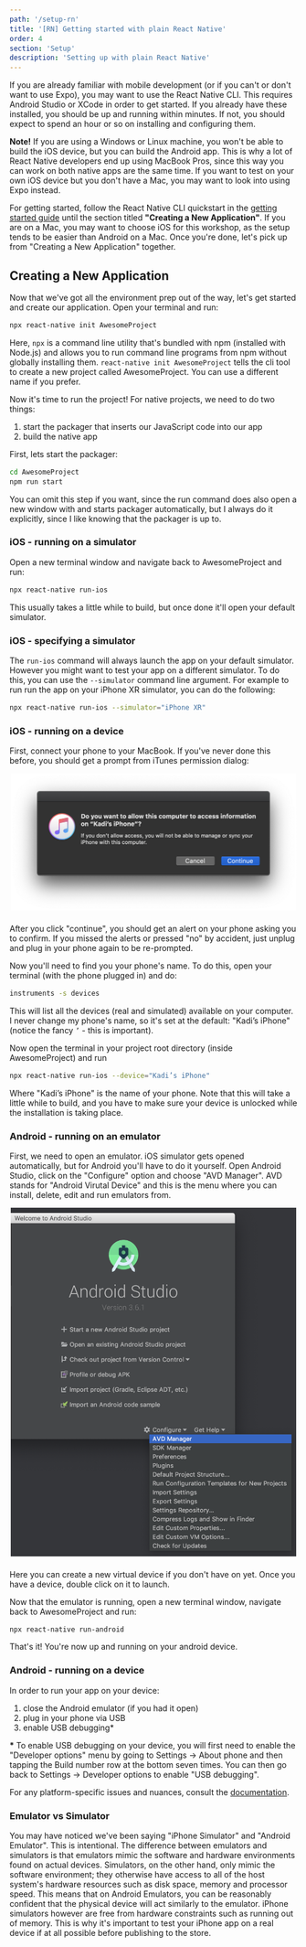 ```yaml
---
path: '/setup-rn'
title: '[RN] Getting started with plain React Native'
order: 4
section: 'Setup'
description: 'Setting up with plain React Native'
---
```


If you are already familiar with mobile development (or if you can't or don't want to use Expo), you may want to use the React Native CLI. This requires Android Studio or XCode in order to get started. If you already have these installed, you should be up and running within minutes. If not, you should expect to spend an hour or so on installing and configuring them.

**Note!** If you are using a Windows or Linux machine, you won't be able to build the iOS device, but you can build the Android app. This is why a lot of React Native developers end up using MacBook Pros, since this way you can work on both native apps are the same time. If you want to test on your own iOS device but you don't have a Mac, you may want to look into using Expo instead.

For getting started, follow the React Native CLI quickstart in the [getting started guide](https://reactnative.dev/docs/getting-started) until the section titled **"Creating a New Application"**. If you are on a Mac, you may want to choose iOS for this workshop, as the setup tends to be easier than Android on a Mac. Once you're done, let's pick up from "Creating a New Application" together.

## Creating a New Application

Now that we've got all the environment prep out of the way, let's get started and create our application. Open your terminal and run:

```sh
npx react-native init AwesomeProject
```

Here, `npx` is a command line utility that's bundled with npm (installed with Node.js) and allows you to run command line programs from npm without globally installing them. `react-native init AwesomeProject` tells the cli tool to create a new project called AwesomeProject. You can use a different name if you prefer.

Now it's time to run the project! For native projects, we need to do two things:

1. start the packager that inserts our JavaScript code into our app
2. build the native app

First, lets start the packager:

```sh
cd AwesomeProject
npm run start
```

You can omit this step if you want, since the run command does also open a new window with and starts packager automatically, but I always do it explicitly, since I like knowing that the packager is up to.

### iOS - running on a simulator

Open a new terminal window and navigate back to AwesomeProject and run:

```sh
npx react-native run-ios
```

This usually takes a little while to build, but once done it'll open your default simulator.

### iOS - specifying a simulator

The `run-ios` command will always launch the app on your default simulator. However you might want to test your app on a different simulator. To do this, you can use the `--simulator` command line argument. For example to run run the app on your iPhone XR simulator, you can do the following:

```bash
npx react-native run-ios --simulator="iPhone XR"
```

### iOS - running on a device

First, connect your phone to your MacBook. If you've never done this before, you should get a prompt from iTunes permission dialog:

<div style="width:500px;margin:0 auto;margin-bottom:20px">
    <img alt="iTunes permission dialog" src="./images/itunes-permission.png" />
</div>

After you click "continue", you should get an alert on your phone asking you to confirm. If you missed the alerts or pressed "no" by accident, just unplug and plug in your phone again to be re-prompted.

Now you'll need to find you your phone's name. To do this, open your terminal (with the phone plugged in) and do:

```sh
instruments -s devices
```

This will list all the devices (real and simulated) available on your computer. I never change my phone's name, so it's set at the default: "Kadi’s iPhone" (notice the fancy `’` - this is important).

Now open the terminal in your project root directory (inside AwesomeProject) and run

```sh
npx react-native run-ios --device="Kadi’s iPhone"
```

Where "Kadi’s iPhone" is the name of your phone. Note that this will take a little while to build, and you have to make sure your device is unlocked while the installation is taking place.

### Android - running on an emulator

First, we need to open an emulator. iOS simulator gets opened automatically, but for Android you'll have to do it yourself. Open Android Studio, click on the "Configure" option and choose "AVD Manager". AVD stands for "Android Virutal Device" and this is the menu where you can install, delete, edit and run emulators from.

<div style="width:500px;margin:0 auto;margin-bottom:20px">
    <img alt="Android Studio AVD manager dropdown" src="./images/android-avd-manager.png" />
</div>

Here you can create a new virtual device if you don't have on yet. Once you have a device, double click on it to launch.

Now that the emulator is running, open a new terminal window, navigate back to AwesomeProject and run:

```sh
npx react-native run-android
```

That's it! You're now up and running on your android device.

### Android - running on a device

In order to run your app on your device:

1. close the Android emulator (if you had it open)
2. plug in your phone via USB
3. enable USB debugging*

__*__ To enable USB debugging on your device, you will first need to enable the "Developer options" menu by going to Settings → About phone and then tapping the Build number row at the bottom seven times. You can then go back to Settings → Developer options to enable "USB debugging".

For any platform-specific issues and nuances, consult the [documentation](https://reactnative.dev/docs/running-on-device).


### Emulator vs Simulator

You may have noticed we've been saying "iPhone Simulator" and "Android Emulator". This is intentional. The difference between emulators and simulators is that emulators mimic the software and hardware environments found on actual devices. Simulators, on the other hand, only mimic the software environment; they otherwise have access to all of the host system's hardware resources such as disk space, memory and processor speed. This means that on Android Emulators, you can be reasonably confident that the physical device will act similarly to the emulator. iPhone simulators however  are free from hardware constraints such as running out of memory. This is why it's important to test your iPhone app on a real device if at all possible before publishing to the store.